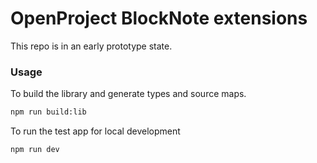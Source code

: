 # OpenProject BlockNote extensions

This repo is in an early prototype state.

### Usage

To build the library and generate types and source maps.

```sh
npm run build:lib
```

To run the test app for local development

```sh
npm run dev
```
